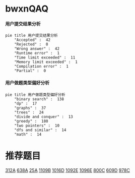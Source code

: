 # bwxnQAQ

<!-- tabs:start -->



#### **用户提交结果分析**

```mermaid
pie title 用户提交结果分析
    "Accepted" :  42
    "Rejected" :  0
    "Wrong answer" :  42
    "Runtime error" :  1
    "Time limit exceeded" :  11
    "Memory limit exceeded" :  1
    "Compilation error" :  1
    "Partial" :  0
```

#### **用户做题类型偏好分析**

```mermaid
pie title 用户做题类型偏好分析
    "binary search" :  138
    "dp" :  17
    "graphs" :  37
    "trees" :  24
    "divide and conquer" :  13
    "greedy" :  180
    "two pointers" :  10
    "dfs and similar" :  14
    "math" :  14
```



<!-- tabs:end -->
# 推荐题目
[312A](https://codeforces.com/contest/312/problem/A)
[638A](https://codeforces.com/contest/638/problem/A)
[25A](https://codeforces.com/contest/25/problem/A)
[1109B](https://codeforces.com/contest/1109/problem/B)
[1016D](https://codeforces.com/contest/1016/problem/D)
[1092E](https://codeforces.com/contest/1092/problem/E)
[1096E](https://codeforces.com/contest/1096/problem/E)
[800C](https://codeforces.com/contest/800/problem/C)
[609D](https://codeforces.com/contest/609/problem/D)
[978C](https://codeforces.com/contest/978/problem/C)
